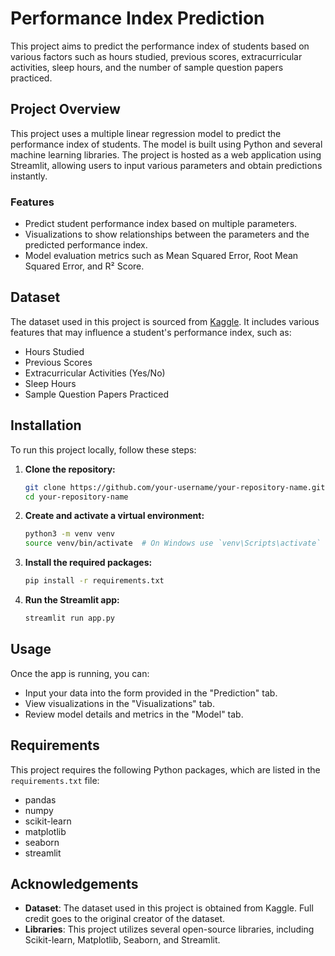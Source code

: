 # Performance Index Prediction

This project aims to predict the performance index of students based on various factors such as hours studied, previous scores, extracurricular activities, sleep hours, and the number of sample question papers practiced.

## Project Overview

This project uses a multiple linear regression model to predict the performance index of students. The model is built using Python and several machine learning libraries. The project is hosted as a web application using Streamlit, allowing users to input various parameters and obtain predictions instantly.

### Features
- Predict student performance index based on multiple parameters.
- Visualizations to show relationships between the parameters and the predicted performance index.
- Model evaluation metrics such as Mean Squared Error, Root Mean Squared Error, and R² Score.

## Dataset

The dataset used in this project is sourced from [Kaggle](https://www.kaggle.com/). It includes various features that may influence a student's performance index, such as:

- Hours Studied
- Previous Scores
- Extracurricular Activities (Yes/No)
- Sleep Hours
- Sample Question Papers Practiced

## Installation

To run this project locally, follow these steps:

1. **Clone the repository:**

   ```bash
   git clone https://github.com/your-username/your-repository-name.git
   cd your-repository-name

2. **Create and activate a virtual environment:**

   ```bash
   python3 -m venv venv
   source venv/bin/activate  # On Windows use `venv\Scripts\activate`

3. **Install the required packages:**

   ```bash
   pip install -r requirements.txt

4. **Run the Streamlit app:**

   ```bash
   streamlit run app.py

## Usage

Once the app is running, you can:

- Input your data into the form provided in the "Prediction" tab.
- View visualizations in the "Visualizations" tab.
- Review model details and metrics in the "Model" tab.

## Requirements

This project requires the following Python packages, which are listed in the `requirements.txt` file:

- pandas
- numpy
- scikit-learn
- matplotlib
- seaborn
- streamlit

## Acknowledgements

- **Dataset**: The dataset used in this project is obtained from Kaggle. Full credit goes to the original creator of the dataset.
- **Libraries**: This project utilizes several open-source libraries, including Scikit-learn, Matplotlib, Seaborn, and Streamlit.

      

